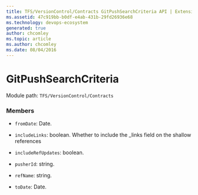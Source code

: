 ```yaml
---
title: TFS/VersionControl/Contracts GitPushSearchCriteria API | Extensions for Azure DevOps Services
ms.assetid: 47c919bb-b0df-e4ab-431b-29fd26936e68
ms.technology: devops-ecosystem
generated: true
author: chcomley
ms.topic: article
ms.author: chcomley
ms.date: 08/04/2016
---
```


# GitPushSearchCriteria

Module path: `TFS/VersionControl/Contracts`

### Members

* `fromDate`: Date.

* `includeLinks`: boolean. Whether to include the \_links field on the shallow references

* `includeRefUpdates`: boolean.

* `pusherId`: string.

* `refName`: string.

* `toDate`: Date.
